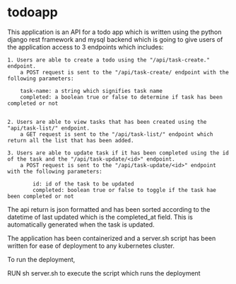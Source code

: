 # todoapp

This application is an API for a todo app which is written using the python django rest framework and mysql backend which is going to give users of the application access to 3 endpoints which includes:

    1. Users are able to create a todo using the "/api/task-create." endpoint.
        a POST request is sent to the "/api/task-create/ endpoint with the following parameters:

        task-name: a string which signifies task name
        completed: a boolean true or false to determine if task has been completed or not


    2. Users are able to view tasks that has been created using the "api/task-list/" endpoint.
        a GET request is sent to the "/api/task-list/" endpoint which return all the list that has been added.

    3. Users are able to update task if it has been completed using the id of the task and the "/api/task-update/<id>" endpoint.
        a POST request is sent to the "/api/task-update/<id>" endpoint with the following parameters:

            id: id of the task to be updated
            completed: boolean true or false to toggle if the task hae been completed or not


The api return is json formatted and has been sorted according to the datetime of last updated which is the completed_at field. This is automatically generated when the task is updated.

The application has been containerized and a server.sh script has been written for ease of deployment to any kubernetes cluster.

To run the deployment, 

RUN sh server.sh to execute the script which runs the deployment
